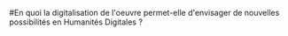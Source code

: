 #En quoi la digitalisation de l'oeuvre permet-elle d'envisager de nouvelles possibilités en Humanités Digitales ?
